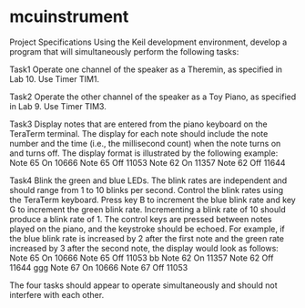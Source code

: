 # mcuinstrument

Project Specifications
Using the Keil development environment, develop a program that will simultaneously perform the following tasks:

Task1
Operate one channel of the speaker as a Theremin, as specified in Lab 10.  Use Timer TIM1.

Task2
Operate the other channel of the speaker as a Toy Piano, as specified in Lab 9.  Use Timer TIM3.

Task3
Display notes that are entered from the piano keyboard on the TeraTerm terminal.  The display for each note should include the note number and the time (i.e., the millisecond count) when the note turns on and turns off.  The display format is illustrated by the following example:
Note 65 On 10666
Note 65 Off 11053
Note 62 On 11357
Note 62 Off 11644

Task4
Blink the green and blue LEDs.  The blink rates are independent and should range from 1 to 10 blinks per second.  Control the blink rates using the TeraTerm keyboard.  Press key B to increment the blue blink rate and key G to increment the green blink rate.  Incrementing a blink rate of 10 should produce a blink rate of 1.  The control keys are pressed between notes played on the piano, and the keystroke should be echoed.  For example, if the blue blink rate is increased by 2 after the first note and the green rate increased by 3 after the second note, the display would look as follows:
Note 65 On 10666
Note 65 Off 11053
bb
Note 62 On 11357
Note 62 Off 11644
ggg
Note 67 On 10666
Note 67 Off 11053

The four tasks should appear to operate simultaneously and should not interfere with each other.
